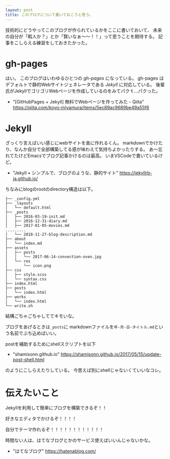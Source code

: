 ```yaml
---
layout: post
title: このブログについて書いておこうと思う。
---
```


技術的にどうやってこのブログが作られているかをここに書いておいて、
未来の自分が「暇人か？」とか「賢いなぁ〜〜！！」って思うことを期待する。
記事をこしらえる練習をしておきたかった。

# gh-pages

はい。
このブログはいわゆるひとつの *gh-pages* になっている。
gh-pages はデフォルトで静的Webサイトジェネレータである *Jekyll* に対応している。
後輩氏がJekyllでゴリゴリWebページを作成しているのをみてパクｔ…パクった。

* "[GitHubPages + Jekyll] 無料でWebページを作ってみた - Qiita" https://qiita.com/koyo-miyamura/items/5ec89ac9689be49a55f6

# Jekyll

ざっくり言えばいい感じにwebサイトを楽に作れるくん。
markdownでかけたり、なんか自分で全部構築してる感が味わえて気持ちよかったりする。
あ〜忘れてたけどEmacsでブログ記事かけるのは最高。
いまVSCodeで書いているけど。

* "Jekyll • シンプルで、ブログのような、静的サイト" https://jekyllrb-ja.github.io/

ちなみにblogのrootのdirectory構造は以下。

```
├── _config.yml
├── _layouts
│   └── default.html
├── _posts
│   ├── 2016-03-19-init.md
│   ├── 2016-12-31-diary.md
│   ├── 2017-01-05-movies.md
.........
│   └── 2018-11-27-blog-description.md
├── about
│   └── index.md
├── assets
│   ├── posts
│   │   └── 2017-06-14-convection-oven.jpg
│   └── res
│       └── icon.png
├── css
│   ├── style.scss
│   └── syntax.css
├── index.html
├── posts
│   └── index.html
├── works
│   └── index.html
└── write.sh
```

結構ごちゃごちゃしててキモいな。

ブログをあげるときは`_posts`に
markdownファイルを`年-月-日-タイトル.md`という名前でぶち込めばいい。

postを補助するためにshellスクリプトを以下

* "shamisonn.github.io" https://shamisonn.github.io/2017/05/15/update-post-shell.html

のようにこしらえたりしている。
今思えば別にshellじゃないくていいなコレ。

# 伝えたいこと

Jekyllを利用して簡単にブログを構築できるぞ！！

好きなエディタでかけるぞ！！！！

自分でテーマ作れるぞ！！！！！！！！！！！！

時間ない人は、はてなブログとかのサービス使えばいいんじゃないかな。

* "はてなブログ" https://hatenablog.com/